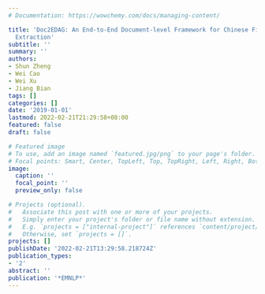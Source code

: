 ```yaml
---
# Documentation: https://wowchemy.com/docs/managing-content/

title: 'Doc2EDAG: An End-to-End Document-level Framework for Chinese Financial Event
  Extraction'
subtitle: ''
summary: ''
authors:
- Shun Zheng
- Wei Cao
- Wei Xu
- Jiang Bian
tags: []
categories: []
date: '2019-01-01'
lastmod: 2022-02-21T21:29:58+08:00
featured: false
draft: false

# Featured image
# To use, add an image named `featured.jpg/png` to your page's folder.
# Focal points: Smart, Center, TopLeft, Top, TopRight, Left, Right, BottomLeft, Bottom, BottomRight.
image:
  caption: ''
  focal_point: ''
  preview_only: false

# Projects (optional).
#   Associate this post with one or more of your projects.
#   Simply enter your project's folder or file name without extension.
#   E.g. `projects = ["internal-project"]` references `content/project/deep-learning/index.md`.
#   Otherwise, set `projects = []`.
projects: []
publishDate: '2022-02-21T13:29:58.218724Z'
publication_types:
- '2'
abstract: ''
publication: '*EMNLP*'
---
```

